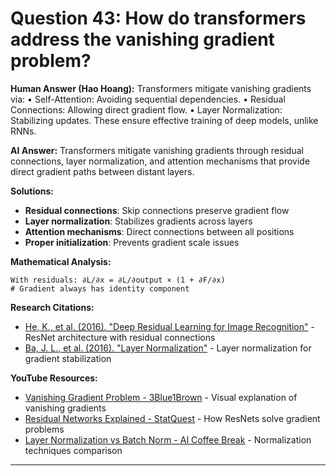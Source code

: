 # Question 43: How do transformers address the vanishing gradient problem?

**Human Answer (Hao Hoang):**
Transformers mitigate vanishing gradients via:
• Self-Attention: Avoiding sequential dependencies.
• Residual Connections: Allowing direct gradient flow.
• Layer Normalization: Stabilizing updates.
These ensure effective training of deep models, unlike RNNs.

**AI Answer:**
Transformers mitigate vanishing gradients through residual connections, layer normalization, and attention mechanisms that provide direct gradient paths between distant layers.

**Solutions:**
- **Residual connections**: Skip connections preserve gradient flow
- **Layer normalization**: Stabilizes gradients across layers
- **Attention mechanisms**: Direct connections between all positions
- **Proper initialization**: Prevents gradient scale issues

**Mathematical Analysis:**
```
With residuals: ∂L/∂x = ∂L/∂output × (1 + ∂F/∂x)
# Gradient always has identity component
```

**Research Citations:**
- [He, K., et al. (2016). "Deep Residual Learning for Image Recognition"](https://arxiv.org/abs/1512.03385) - ResNet architecture with residual connections
- [Ba, J. L., et al. (2016). "Layer Normalization"](https://arxiv.org/abs/1607.06450) - Layer normalization for gradient stabilization

**YouTube Resources:**
- [Vanishing Gradient Problem - 3Blue1Brown](https://www.youtube.com/watch?v=qhXZsFVxGKo) - Visual explanation of vanishing gradients
- [Residual Networks Explained - StatQuest](https://www.youtube.com/watch?v=RYth6EbBUqM) - How ResNets solve gradient problems
- [Layer Normalization vs Batch Norm - AI Coffee Break](https://www.youtube.com/watch?v=l_3zj6HeWUE) - Normalization techniques comparison

---

